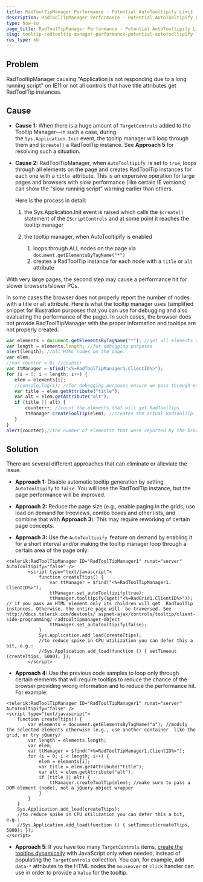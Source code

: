 ```yaml
---
title: RadToolTipManager Performance - Potential AutoTooltipify Limit 
description: RadToolTipManager Performance - Potential AutoTooltipify Limit. Check it now!
type: how-to
page_title: RadToolTipManager Performance - Potential AutoTooltipify Limit
slug: tooltip-radtooltip-manager-performance-potential-autotooltipify-limit
res_type: kb
---
```


## Problem

RadTooltipManager causing "Application is not responding due to a long running script" on IE11 or not all controls that have title attributes get RadToolTip instances.

## Cause

 * **Cause 1:** When there is a huge amount of `TargetControls` added to the Tooltip Manager—in such a case, during the `Sys.Application.Init` event, the tooltip manager will loop through them and `$create()` a RadToolTip instance. See **Approach 5** for resolving such a situation.

 * **Cause 2:** RadToolTipManager, when `AutoTooltipify `is set to `true`, loops through all elements on the page and creates RadToolTip instances for each one with a `title `attribute. This is an expensive operation for large pages and browsers with slow performance (like certain IE versions) can show the "slow running script" warning earlier than others.
     
     Here is the process in detail:
     1. the Sys.Application.Init event is raised which calls the `$create()` statement of the `IScriptControls` and at some point it reaches the tooltip manager
     
     1. the tooltip manager, when AutoTooltipify is enabled
         1. loops through ALL nodes on the page via `document.getElementsByTagName("*")`
         1. creates a RadToolTip instance for each node with a `title` or `alt` attribute


 With very large pages, the second step may cause a performance hit for slower browsers/slower PCs.

 In some cases the browser does not properly report the number of nodes with a title or alt attribute. Here is what the tooltip manager uses (simplified snippet for illustration purposes that you can use for debugging and also evaluating the performance of the page). In such cases, the browser does not provide RadToolTipManager with the proper information and tooltips are not properly created.

 ````JavaScript
var elements = document.getElementsByTagName("*"); //get all elements on the page
var length = elements.length; //for debugging purposes
alert(length); //all HTML nodes on the page.
var elem;
//var counter = 0; //counter
var ttManager = $find("<%=RadToolTipManager1.ClientID%>");
for (i = 0; i < length; i++) {
    elem = elements[i];
    //console.log(i); //for debugging purposes ensure we pass through each node
    var title = elem.getAttribute("title");
    var alt = elem.getAttribute("alt");
    if (title || alt) {
        counter++; //count the elements that will get RadToolTips
        ttManager.createToolTip(elem); //creates the actual RadToolTip. Make sure to pass a DOM element (node), not a jQuery object wrapper
    }
}
alert(counter);//the number of elementst that were reported by the browser as having title or alt attribute
 ````

## Solution

There are several different approaches that can eliminate or alleviate the issue.

 * **Approach 1:** Disable automatic tooltip generation by setting `AutoTooltipify` to `false`. You will lose the RadToolTip instance, but the page performance will be improved.

 * **Approach 2:** Reduce the page size (e.g., enable paging in the grids, use load on demand for treeviews, combo boxes and other lists, and combine that with **Approach 3**). This may require reworking of certain page concepts.

 * **Approach 3:** Use the `AutoTooltipify `feature on demand by enabling it for a short interval and/or making the tooltip manager loop through a certain area of the page only:

 ````ASPX
 <telerik:RadToolTipManager ID="RadToolTipManager1" runat="server"  AutoTooltipify="false" />
         <script type="text/javascript">
             function createTtips() {
                 var ttManager = $find("<%=RadToolTipManager1. ClientID%>");
                 ttManager.set_autoTooltipify(true);
                 ttManager.tooltipify($get("<%=RadGrid1.ClientID%>")); // if you pass an HTML element only its children will get  RadToolTip instances. Otherwise, the entire page will  be traversed. See http://docs.telerik.com/devtools/ aspnet-ajax/controls/tooltip/client-side-programming/ radtooltipmanager-object
                 ttManager.set_autoTooltipify(false);
             }
             Sys.Application.add_load(createTtips);
             //to reduce spike in CPU utilization you can defer this a  bit, e.g.:
             //Sys.Application.add_load(function () { setTimeout (createTtips, 5000); });
         </script>
 ````

 * **Approach 4:** Use the previous code samples to loop only through certain elements that will require tooltips to reduce the chance of the browser providing wrong information and to reduce the performance hit. For example:

 ````ASPX
 <telerik:RadToolTipManager ID="RadToolTipManager1" runat="server" AutoTooltipify="false" />
 <script type="text/javascript">
     function createTtips() {
         var elements = document.getElementsByTagName("a"); //modify the selected elements otherwise (e.g., use another container  like the grid, or try jQuery)
         var length = elements.length;
         var elem;
         var ttManager = $find("<%=RadToolTipManager1.ClientID%>");
         for (i = 0; i < length; i++) {
             elem = elements[i];
             var title = elem.getAttribute("title");
             var alt = elem.getAttribute("alt");
             if (title || alt) {
                 ttManager.createToolTip(elem); //make sure to pass a DOM element (node), not a jQuery object wrapper
             }
         }
     }
     Sys.Application.add_load(createTtips);
     //to reduce spike in CPU utilization you can defer this a bit, e.g.:
     //Sys.Application.add_load(function () { setTimeout(createTtips, 5000); });
 </script>
 ````

 * **Approach 5**: If you have too many `TargetControls` items, [create the tooltips dynamically](http://demos.telerik.com/aspnet-ajax/tooltip/examples/radtooltipmanagerclientapi/defaultcs.aspx) with JavaScript only when needed, instead of populating the `TargetControls` collection. You can, for example, add `data-*` attributes to the HTML nodes the `mouseover` or `click` handler can use in order to provide a `Value` for the tooltip.


 